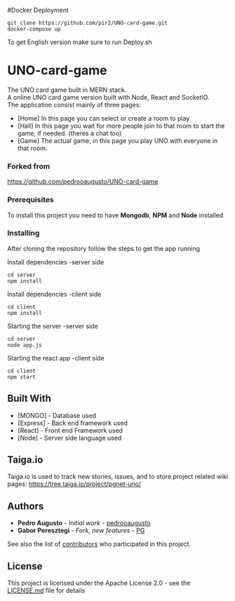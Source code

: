 #Docker Deployment

```
git clone https://github.com/pir2/UNO-card-game.git
docker-compose up
```

To get English version make sure to run Deploy.sh

# UNO-card-game

The UNO card game built in MERN stack. <br/>A online UNO card game version built with Node, React and SocketIO.<br/> The application consist mainly of three pages:
* [Home] In this page you can select or create a room to play
* [Hall] In this page you wait for more people join to that room to start the game, if needed. (theres a chat too)
* [Game] The actual game, in this page you play UNO with everyone in that room.

### Forked from
https://github.com/pedrooaugusto/UNO-card-game

### Prerequisites

To install this project you need to have **Mongodb**, **NPM** and **Node** installed

### Installing

After cloning the repository follow the steps to get the app running

Install dependencies -server side

```
cd server
npm install
```

Install dependencies -client side

```
cd client
npm install
```

Starting the server -server side

```
cd server
node app.js
```

Starting the react app -client side

```
cd client
npm start
```

## Built With

* [MONGO] - Database used
* [Express] - Back end framework used
* [React] - Front end Framework used
* [Node] - Server side language used

## Taiga.io

Taiga.io is used to track new stories, issues, and to store project related wiki pages:
https://tree.taiga.io/project/pgnet-uno/

## Authors

* **Pedro Augusto** - *Initial work* - [pedrooaugusto](https://github.com/pedrooaugusto)
* **Gabor Peresztegi** - *Fork, new features* - [PG](https://github.com/PGNetHun)

See also the list of [contributors](https://github.com/your/project/contributors) who participated in this project.

## License

This project is licensed under the Apache License 2.0 - see the [LICENSE.md](LICENSE.md) file for details

